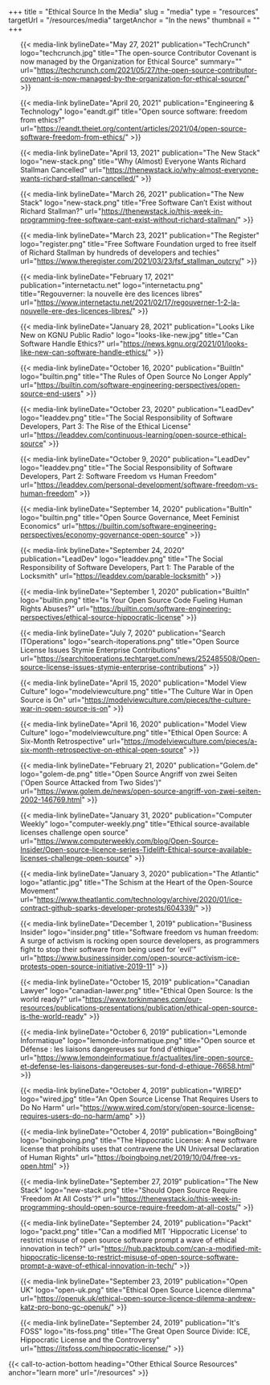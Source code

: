 +++
title = "Ethical Source In the Media"
slug = "media"
type = "resources"
targetUrl = "/resources/media"
targetAnchor = "In the news"
thumbnail = ""
+++

<ul class="media-list">

{{< media-link bylineDate="May 27, 2021" publication="TechCrunch" logo="techcrunch.jpg" title="The open-source Contributor Covenant is now managed by the Organization for Ethical Source" summary="" url="https://techcrunch.com/2021/05/27/the-open-source-contributor-covenant-is-now-managed-by-the-organization-for-ethical-source/" >}}

{{< media-link bylineDate="April 20, 2021" publication="Engineering & Technology" logo="eandt.gif" title="Open source software: freedom from ethics?" url="https://eandt.theiet.org/content/articles/2021/04/open-source-software-freedom-from-ethics/" >}}

{{< media-link bylineDate="April 13, 2021" publication="The New Stack" logo="new-stack.png" title="Why (Almost) Everyone Wants Richard Stallman Cancelled" url="https://thenewstack.io/why-almost-everyone-wants-richard-stallman-cancelled/" >}}

{{< media-link bylineDate="March 26, 2021" publication="The New Stack" logo="new-stack.png" title="Free Software Can’t Exist without Richard Stallman?" url="https://thenewstack.io/this-week-in-programming-free-software-cant-exist-without-richard-stallman/" >}}

{{< media-link bylineDate="March 23, 2021" publication="The Register" logo="register.png" title="Free Software Foundation urged to free itself of Richard Stallman by hundreds of developers and techies" url="https://www.theregister.com/2021/03/23/fsf_stallman_outcry/" >}}

{{< media-link bylineDate="February 17, 2021" publication="internetactu.net" logo="internetactu.png" title="Regouverner: la nouvelle ère des licences libres" url="https://www.internetactu.net/2021/02/17/regouverner-1-2-la-nouvelle-ere-des-licences-libres/" >}}

{{< media-link bylineDate="January 28, 2021" publication="Looks Like New on KGNU Public Radio" logo="looks-like-new.jpg" title="Can Software Handle Ethics?" url="https://news.kgnu.org/2021/01/looks-like-new-can-software-handle-ethics/" >}}

{{< media-link bylineDate="October 16, 2020" publication="BuiltIn" logo="builtin.png" title="The Rules of Open Source No Longer Apply" url="https://builtin.com/software-engineering-perspectives/open-source-end-users" >}}

{{< media-link bylineDate="October 23, 2020" publication="LeadDev" logo="leaddev.png" title="The Social Responsibility of Software Developers, Part 3: The Rise of the Ethical License" url="https://leaddev.com/continuous-learning/open-source-ethical-source" >}}

{{< media-link bylineDate="October 9, 2020" publication="LeadDev" logo="leaddev.png" title="The Social Responsibility of Software Developers, Part 2: Software Freedom vs Human Freedom" url="https://leaddev.com/personal-development/software-freedom-vs-human-freedom" >}}

{{< media-link bylineDate="September 14, 2020" publication="BultIn" logo="builtin.png" title="Open Source Governance, Meet Feminist Economics" url="https://builtin.com/software-engineering-perspectives/economy-governance-open-source" >}}

{{< media-link bylineDate="September 24, 2020" publication="LeadDev" logo="leaddev.png" title="The Social Responsibility of Software Developers, Part 1: The Parable of the Locksmith" url="https://leaddev.com/parable-locksmith" >}}

{{< media-link bylineDate="September 1, 2020" publication="BuiltIn"  logo="builtin.png" title="Is Your Open Source Code Fueling Human Rights Abuses?" url="https://builtin.com/software-engineering-perspectives/ethical-source-hippocratic-license" >}}

{{< media-link bylineDate="July 7, 2020" publication="Search ITOperations" logo="search-itoperations.png" title="Open Source License Issues Stymie Enterprise Contributions" url="https://searchitoperations.techtarget.com/news/252485508/Open-source-license-issues-stymie-enterprise-contributions" >}}

{{< media-link bylineDate="April 15, 2020" publication="Model View Culture" logo="modelviewculture.png" title="The Culture War in Open Source is On" url="https://modelviewculture.com/pieces/the-culture-war-in-open-source-is-on" >}}

{{< media-link bylineDate="April 16, 2020" publication="Model View Culture" logo="modelviewculture.png" title="Ethical Open Source: A Six-Month Retrospective" url="https://modelviewculture.com/pieces/a-six-month-retrospective-on-ethical-open-source" >}}

{{< media-link bylineDate="February 21, 2020" publication="Golem.de" logo="golem-de.png" title="Open Source Angriff von zwei Seiten ('Open Source Attacked from Two Sides')" url="https://www.golem.de/news/open-source-angriff-von-zwei-seiten-2002-146769.html" >}}

{{< media-link bylineDate="January 31, 2020" publication="Computer Weekly" logo="computer-weekly.png" title="Ethical source-available licenses challenge open source" url="https://www.computerweekly.com/blog/Open-Source-Insider/Open-source-licence-series-Tidelift-Ethical-source-available-licenses-challenge-open-source" >}}

{{< media-link bylineDate="January 3, 2020" publication="The Atlantic" logo="atlantic.jpg" title="The Schism at the Heart of the Open-Source Movement" url="https://www.theatlantic.com/technology/archive/2020/01/ice-contract-github-sparks-developer-protests/604339/" >}}

{{< media-link bylineDate="December 1, 2019" publication="Business Insider" logo="insider.png" title="Software freedom vs human freedom: A surge of activism is rocking open source developers, as programmers fight to stop their software from being used for 'evil'" url="https://www.businessinsider.com/open-source-activism-ice-protests-open-source-initiative-2019-11" >}}

{{< media-link bylineDate="October 15, 2019" publication="Canadian Lawyer" logo="canadian-lawer.png" title="Ethical Open Source: Is the world ready?" url="https://www.torkinmanes.com/our-resources/publications-presentations/publication/ethical-open-source-is-the-world-ready" >}}

{{< media-link bylineDate="October 6, 2019" publication="Lemonde Informatique" logo="lemonde-informatique.png" title="Open source et Défense : les liaisons dangereuses sur fond d'éthique" url="https://www.lemondeinformatique.fr/actualites/lire-open-source-et-defense-les-liaisons-dangereuses-sur-fond-d-ethique-76658.html" >}}

{{< media-link bylineDate="October 4, 2019" publication="WIRED" logo="wired.jpg" title="An Open Source License That Requires Users to Do No Harm" url="https://www.wired.com/story/open-source-license-requires-users-do-no-harm/amp" >}}

{{< media-link bylineDate="October 4, 2019" publication="BoingBoing" logo="boingboing.png" title="The Hippocratic License: A new software license that prohibits uses that contravene the UN Universal Declaration of Human Rights" url="https://boingboing.net/2019/10/04/free-vs-open.html" >}}

{{< media-link bylineDate="September 27, 2019" publication="The New Stack" logo="new-stack.png" title="Should Open Source Require 'Freedom At All Costs'?" url="https://thenewstack.io/this-week-in-programming-should-open-source-require-freedom-at-all-costs/" >}}

{{< media-link bylineDate="September 24, 2019" publication="Packt" logo="packt.png" title="Can a modified MIT 'Hippocratic License' to restrict misuse of open source software prompt a wave of ethical innovation in tech?" url="https://hub.packtpub.com/can-a-modified-mit-hippocratic-license-to-restrict-misuse-of-open-source-software-prompt-a-wave-of-ethical-innovation-in-tech/" >}}

{{< media-link bylineDate="September 23, 2019" publication="Open UK" logo="open-uk.png" title="Ethical Open Source Licence dilemma" url="https://openuk.uk/ethical-open-source-licence-dilemma-andrew-katz-pro-bono-gc-openuk/" >}}

{{< media-link bylineDate="September 24, 2019" publication="It's FOSS" logo="its-foss.png" title="The Great Open Source Divide: ICE, Hippocratic License and the Controversy" url="https://itsfoss.com/hippocratic-license/" >}}

</ul>

{{< call-to-action-bottom heading="Other Ethical Source Resources" anchor="learn more" url="/resources" >}}
